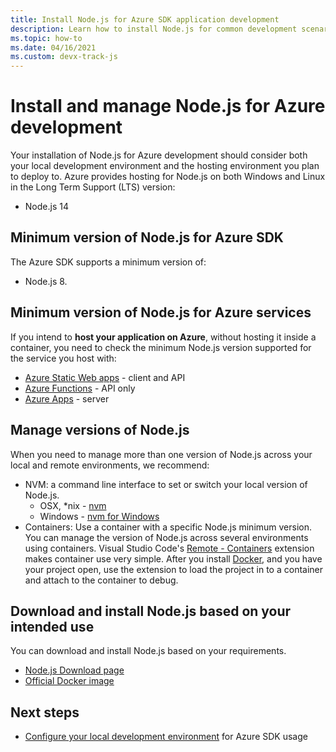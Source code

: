 ```yaml
---
title: Install Node.js for Azure SDK application development
description: Learn how to install Node.js for common development scenarios with Azure.
ms.topic: how-to
ms.date: 04/16/2021
ms.custom: devx-track-js
---
```


# Install and manage Node.js for Azure development

Your installation of Node.js for Azure development should consider both your local development environment and the hosting environment you plan to deploy to. Azure provides hosting for Node.js on both Windows and Linux in the Long Term Support (LTS) version:

* Node.js 14


## Minimum version of Node.js for Azure SDK

The Azure SDK supports a minimum version of:

* Node.js 8. 

## Minimum version of Node.js for Azure services

If you intend to **host your application on Azure**, without hosting it inside a container, you need to check the minimum Node.js version supported for the service you host with:

* [Azure Static Web apps](/azure/static-web-apps/) - client and API
* [Azure Functions](/azure/azure-functions/) - API only
* [Azure Apps](/azure/app-service/) - server

## Manage versions of Node.js

When you need to manage more than one version of Node.js across your local and remote environments, we recommend:

* NVM: a command line interface to set or switch your local version of Node.js. 
    * OSX, *nix - [nvm](https://github.com/creationix/nvm)
    * Windows - [nvm for Windows](https://github.com/marcelklehr/nodist) 
* Containers: Use a container with a specific Node.js minimum version. You can manage the version of Node.js across several environments using containers. Visual Studio Code's [Remote - Containers](https://marketplace.visualstudio.com/items?itemName=ms-vscode-remote.remote-containers) extension makes container use very simple. After you install [Docker](https://www.docker.com/), and you have your project open, use the extension to load the project in to a container and attach to the container to debug. 

## Download and install Node.js based on your intended use

You can download and install Node.js based on your requirements.
 
* [Node.js Download page](https://nodejs.org/en/download/) 
* [Official Docker image](https://hub.docker.com/_/node/)

## Next steps

* [Configure your local development environment](configure-local-development-environment.md) for Azure SDK usage
